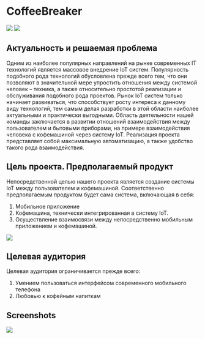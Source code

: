 # CoffeeBreaker

<img src="https://user-images.githubusercontent.com/56975858/77643754-fa06ee80-6f70-11ea-88a9-f33b238a8626.jpg"/>



<img src="https://user-images.githubusercontent.com/56975858/77687668-d44d0a00-6faf-11ea-9cc5-30385dfc4a55.jpg"/> 

## Актуальность и решаемая проблема
Одним из наиболее популярных направлений на рынке современных IT технологий является массовое внедрение IoT систем. Популярность подобного рода технологий обусловлена прежде всего тем, что они позволяют в значительной мере упростить отношения между системой человек – техника, а также относительно простотой реализации и обслуживания подобного рода проектов. Рынок IoT систем только начинает развиваться, что способствует росту интереса к данному виду технологий, тем самым делая разработки в этой области наиболее актуальными и практически выгодными.
Область деятельности нашей команды заключается в развитии отношений взаимодействия между пользователем и бытовыми приборами, на примере взаимодействия человека с кофемашиной через систему IoT. Реализация проекта представляет собой максимальную автоматизацию, а также удобство такого рода взаимодействия.

## Цель проекта. Предполагаемый продукт
Непосредственной целью нашего проекта является создание системы IoT между пользователем и кофемашиной. Соответственно предполагаемым продуктом будет сама система, включающая в себя:
1. Мобильное приложение
2. Кофемашина, технически интегрированная в систему IoT.
3. Осуществление взаимосвязи между непосредственно мобильным приложением и кофемашиной.
<img src="https://user-images.githubusercontent.com/56975858/77685462-87b3ff80-6fac-11ea-8010-1e1b4ea46549.jpg"/>

## Целевая аудитория
Целевая аудитория ограничивается прежде всего:
1. Умением пользоваться интерфейсом современного мобильного телефона
2. Любовью к кофейным напиткам

## Screenshots
<img src="https://raw.githubusercontent.com/kerusey/CoffeeBreaker/master/Schemes/Preview.jpg"/>

